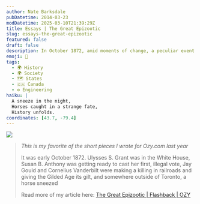 ```yaml
---
author: Nate Barksdale
pubDatetime: 2014-03-23
modDatetime: 2025-03-10T21:39:29Z
title: Essays | The Great Epizootic
slug: essays-the-great-epizootic
featured: false
draft: false
description: In October 1872, amid moments of change, a peculiar event begins with a horse sneezing near Toronto.
emoji: 🐴
tags:
  - 🌍 History
  - 🌍 Society
  - 🗺️ States
  - 🇨🇦 Canada
  - ⚙️ Engineering
haiku: |
  A sneeze in the night,  
  Horses caught in a strange fate,  
  History unfolds.
coordinates: [43.7, -79.4]
---
```


[![](@assets/images/ozy.png)](http://www.ozy.com)

> _This is my favorite of the short pieces I wrote for Ozy.com last year_
>
> It was early October 1872. Ulysses S. Grant was in the White House, Susan B. Anthony was getting ready to cast her first, illegal vote, Jay Gould and Cornelius Vanderbilt were making a killing in railroads and giving the Gilded Age its gilt, and somewhere outside of Toronto, a horse sneezed
>
> Read more of my article here: [The Great Epizootic | Flashback | OZY](https://www.google.com/search?q=%22The%20Great%20Epizootic%20%7C%20Flashback%20%7C%20OZY%22%20ozy.com)
